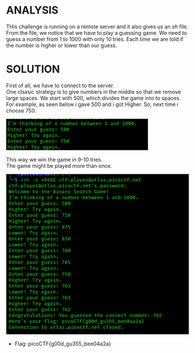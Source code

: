 # ANALYSIS
THis challenge is running on a remote server and it also gives us an *sh* file. From the file, we notice that we have to play a guessing game. We need to guess a number from 1 to 1000 with only 10 tries. Each time we are told if the number is higher or lower than our guess.  
  

# SOLUTION
First of all, we have to connect to the server.  
One clsasic strategy is to give numbers in the middle so that we remove large spaces. We start with 500, which divides the game into to spaces.  
For example, as seen below i gave 500 and i got Higher. So, next time i choose 750.  
  

![](assets/solve1.png)  
  

This way we win the game in 9-10 tries.  
The game might be played more than once.  
  

![](assets/solve2.png)  
  


* Flag: picoCTF{g00d_gu355_bee04a2a}

